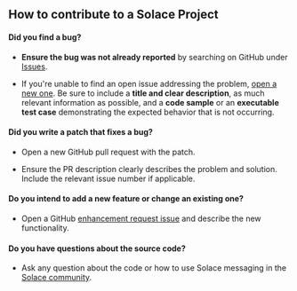 ## How to contribute to a Solace Project

#### **Did you find a bug?**

* **Ensure the bug was not already reported** by searching on GitHub under [Issues](https://github.com/SolaceProducts/solace-java-spring-boot/issues).

* If you're unable to find an open issue addressing the problem, [open a new one](https://github.com/SolaceProducts/solace-java-spring-boot/issues/new). Be sure to include a **title and clear description**, as much relevant information as possible, and a **code sample** or an **executable test case** demonstrating the expected behavior that is not occurring.

#### **Did you write a patch that fixes a bug?**

* Open a new GitHub pull request with the patch.

* Ensure the PR description clearly describes the problem and solution. Include the relevant issue number if applicable.

#### **Do you intend to add a new feature or change an existing one?**

* Open a GitHub [enhancement request issue](https://github.com/SolaceProducts/solace-java-spring-boot/issues/new) and describe the new functionality.

#### **Do you have questions about the source code?**

* Ask any question about the code or how to use Solace messaging in the [Solace community](http://dev.solace.com/community/).
